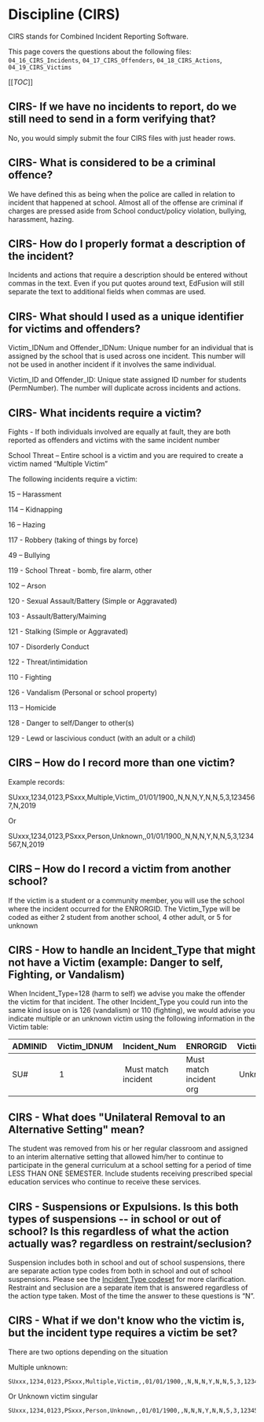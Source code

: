 # Discipline (CIRS)

CIRS stands for Combined Incident Reporting Software.

This page covers the questions about the following files:
`04_16_CIRS_Incidents`,
`04_17_CIRS_Offenders`,
`04_18_CIRS_Actions`,
`04_19_CIRS_Victims`

[[_TOC_]]
 

## CIRS- If we have no incidents to report, do we still need to send in a form verifying that? 

No, you would simply submit the four CIRS files with just header rows. 

 

 

## CIRS- What is considered to be a criminal offence? 

We have defined this as being when the police are called in relation to incident that happened at school. Almost all of the offense are criminal if charges are pressed aside from School conduct/policy violation, bullying, harassment, hazing. 

 

## CIRS- How do I properly format a description of the incident? 

Incidents and actions that require a description should be entered without commas in the text. Even if you put quotes around text, EdFusion will still separate the text to additional fields when commas are used. 

## CIRS- What should I used as a unique identifier for victims and offenders? 

Victim_IDNum and Offender_IDNum: Unique number for an individual that is assigned by the school that is used across one incident. This number will not be used in another incident if it involves the same individual. 

Victim_ID and Offender_ID: Unique state assigned ID number for students (PermNumber). The number will duplicate across incidents and actions. 

## CIRS- What incidents require a victim? 

Fights - If both individuals involved are equally at fault, they are both reported as offenders and victims with the same incident number 

School Threat – Entire school is a victim and you are required to create a victim named “Multiple Victim” 

The following incidents require a victim: 

15 – Harassment 

114 – Kidnapping 

16 – Hazing 

117 - Robbery (taking of things by force) 

49 – Bullying 

119 - School Threat - bomb, fire alarm, other 

102 – Arson 

120 - Sexual Assault/Battery (Simple or Aggravated) 

103 - Assault/Battery/Maiming 

121 - Stalking (Simple or Aggravated) 

107 - Disorderly Conduct 

122 - Threat/intimidation 

110 - Fighting 

126 - Vandalism (Personal or school property) 

113 – Homicide 

128 - Danger to self/Danger to other(s) 

 

129 - Lewd or lascivious conduct (with an adult or a child) 

 

## CIRS – How do I record more than one victim? 

Example records: 

SUxxx,1234,0123,PSxxx,Multiple,Victim,,01/01/1900,,N,N,N,Y,N,N,5,3,1234567,N,2019 

Or 

SUxxx,1234,0123,PSxxx,Person,Unknown,,01/01/1900,,N,N,N,Y,N,N,5,3,1234567,N,2019 

 

## CIRS – How do I record a victim from another school? 

If the victim is a student or a community member, you will use the school where the incident occurred for the ENRORGID. The Victim_Type will be coded as either 2 student from another school, 4 other adult, or 5 for unknown 

## CIRS - How to handle an Incident_Type that might not have a Victim (example: Danger to self, Fighting, or Vandalism)

When Incident_Type=128 (harm to self) we advise you make the offender the victim for that incident. 
The other Incident_Type you could run into the same kind issue on is 126 (vandalism) or 110 (fighting), we would advise you indicate multiple or an unknown victim using the following information in the Victim table: 

| ADMINID  | Victim_IDNUM  | Incident_Num          | ENRORGID                 | Victim_LastName  | Victim_FirstName  | Victim_MName  | Victim_DOB                            | Victim_Grade                     | Victim_Gender  | Victim_AmIndAKNat  | Victim_Asian  | Victim_Black  | Victim_White  | Victim_Hispanic  | Victim_Hawaiian  | Victim_Type  | Victim_Injury  | Victim_ID                        | Victim_Choice  | SY   |
|----------|---------------|-----------------------|--------------------------|------------------|-------------------|---------------|---------------------------------------|----------------------------------|----------------|--------------------|---------------|---------------|---------------|------------------|------------------|--------------|----------------|----------------------------------|----------------|------|
| SU#      |  1            |  Must match incident  | Must match incident org  |  Unknown         | Unknown           |  Unknown      | Anything really, could use 1/1/1991   | Not required with Victim_Type=5  | M or F         | Y or N             | Y or N        | Y or N        | Y or N        | Y or N           | Y or N           | 5            | 3              | Not required with Victim_Type=5  | N              | YYYY | 


## CIRS - What does "Unilateral Removal to an Alternative Setting" mean?

The student was removed from his or her regular classroom and assigned to an interim alternative setting that allowed him/her to continue to participate in the general curriculum at a school setting for a period of time LESS THAN ONE SEMESTER. Include students receiving prescribed special education services who continue to receive these services.

## CIRS - Suspensions or Expulsions.  Is this both types of suspensions -- in school or out of school?  Is this regardless of what the action actually was? regardless on restraint/seclusion?

Suspension includes both in school and out of school suspensions, there are separate action type codes from both in school and out of school suspensions. Please see the [Incident Type codeset](/Codesets/Incident-Type) for more clarification. Restraint and seclusion are a separate item that is answered regardless of the action type taken. Most of the time the answer to these questions is “N”.

## CIRS - What if we don't know who the victim is, but the incident type requires a victim be set?

There are two options depending on the situation

Multiple unknown:
```
SUxxx,1234,0123,PSxxx,Multiple,Victim,,01/01/1900,,N,N,N,Y,N,N,5,3,1234567,N,2019
```
Or Unknown victim singular
```
SUxxx,1234,0123,PSxxx,Person,Unknown,,01/01/1900,,N,N,N,Y,N,N,5,3,1234567,N,2019
```